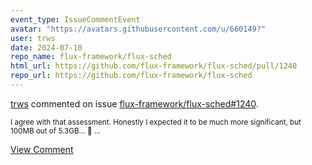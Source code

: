 ```yaml
---
event_type: IssueCommentEvent
avatar: "https://avatars.githubusercontent.com/u/660149?"
user: trws
date: 2024-07-10
repo_name: flux-framework/flux-sched
html_url: https://github.com/flux-framework/flux-sched/pull/1240
repo_url: https://github.com/flux-framework/flux-sched
---
```


<a href='https://github.com/trws' target='_blank'>trws</a> commented on issue <a href='https://github.com/flux-framework/flux-sched/pull/1240' target='_blank'>flux-framework/flux-sched#1240</a>.

<small>I agree with that assessment.  Honestly I expected it to be much more significant, but 100MB out of 5.3GB... :shrug:...</small>

<a href='https://github.com/flux-framework/flux-sched/pull/1240' target='_blank'>View Comment</a>